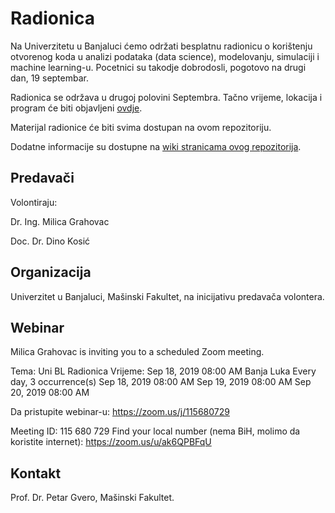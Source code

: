 # Radionica

Na Univerzitetu u Banjaluci ćemo održati besplatnu radionicu o korištenju otvorenog koda u analizi podataka (data science), modelovanju, simulaciji i machine learning-u. Pocetnici su takodje dobrodosli, pogotovo na drugi dan, 19 septembar.

Radionica se održava u drugoj polovini Septembra. Tačno vrijeme, lokacija i program će biti objavljeni [ovdje](https://github.com/milicag/unibl_radionica/wiki/Program-radionice).

Materijal radionice će biti svima dostupan na ovom repozitoriju.

Dodatne informacije su dostupne na [wiki stranicama ovog repozitorija](https://github.com/milicag/unibl_radionica/wiki).

## Predavači

Volontiraju:

Dr. Ing. Milica Grahovac

Doc. Dr. Dino Kosić

## Organizacija

Univerzitet u Banjaluci, Mašinski Fakultet, na inicijativu predavača volontera.

## Webinar

Milica Grahovac is inviting you to a scheduled Zoom meeting.

Tema: Uni BL Radionica
Vrijeme: Sep 18, 2019 08:00 AM Banja Luka
        Every day, 3 occurrence(s)
        Sep 18, 2019 08:00 AM
        Sep 19, 2019 08:00 AM
        Sep 20, 2019 08:00 AM

Da pristupite webinar-u:
https://zoom.us/j/115680729

Meeting ID: 115 680 729
Find your local number (nema BiH, molimo da koristite internet): https://zoom.us/u/ak6QPBFqU


## Kontakt

Prof. Dr. Petar Gvero, Mašinski Fakultet.
